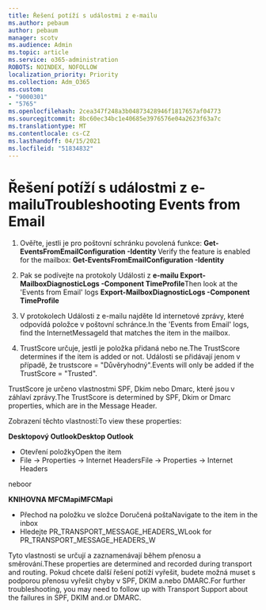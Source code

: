 ```yaml
---
title: Řešení potíží s událostmi z e-mailu
ms.author: pebaum
author: pebaum
manager: scotv
ms.audience: Admin
ms.topic: article
ms.service: o365-administration
ROBOTS: NOINDEX, NOFOLLOW
localization_priority: Priority
ms.collection: Adm_O365
ms.custom:
- "9000301"
- "5765"
ms.openlocfilehash: 2cea347f248a3b04873428946f1817657af04773
ms.sourcegitcommit: 8bc60ec34bc1e40685e3976576e04a2623f63a7c
ms.translationtype: MT
ms.contentlocale: cs-CZ
ms.lasthandoff: 04/15/2021
ms.locfileid: "51834832"
---
```

# <a name="troubleshooting-events-from-email"></a><span data-ttu-id="30a54-102">Řešení potíží s událostmi z e-mailu</span><span class="sxs-lookup"><span data-stu-id="30a54-102">Troubleshooting Events from Email</span></span>

1. <span data-ttu-id="30a54-103">Ověřte, jestli je pro poštovní schránku povolená funkce: **Get-EventsFromEmailConfiguration -Identity <mailbox>**</span><span class="sxs-lookup"><span data-stu-id="30a54-103">Verify the feature is enabled for the mailbox: **Get-EventsFromEmailConfiguration -Identity <mailbox>**</span></span>

2. <span data-ttu-id="30a54-104">Pak se podívejte na protokoly Události z **e-mailu Export-MailboxDiagnosticLogs <mailbox> -Component TimeProfile**</span><span class="sxs-lookup"><span data-stu-id="30a54-104">Then look at the 'Events from Email' logs **Export-MailboxDiagnosticLogs <mailbox> -Component TimeProfile**</span></span>

3. <span data-ttu-id="30a54-105">V protokolech Události z e-mailu najděte Id internetové zprávy, které odpovídá položce v poštovní schránce.</span><span class="sxs-lookup"><span data-stu-id="30a54-105">In the 'Events from Email' logs, find the InternetMessageId that matches the item in the mailbox.</span></span>  

4. <span data-ttu-id="30a54-106">TrustScore určuje, jestli je položka přidaná nebo ne.</span><span class="sxs-lookup"><span data-stu-id="30a54-106">The TrustScore determines if the item is added or not.</span></span> <span data-ttu-id="30a54-107">Události se přidávají jenom v případě, že trustscore = "Důvěryhodný".</span><span class="sxs-lookup"><span data-stu-id="30a54-107">Events will only be added if the TrustScore = "Trusted".</span></span>

<span data-ttu-id="30a54-108">TrustScore je určeno vlastnostmi SPF, Dkim nebo Dmarc, které jsou v záhlaví zprávy.</span><span class="sxs-lookup"><span data-stu-id="30a54-108">The TrustScore is determined by SPF, Dkim or Dmarc properties, which are in the Message Header.</span></span>

<span data-ttu-id="30a54-109">Zobrazení těchto vlastností:</span><span class="sxs-lookup"><span data-stu-id="30a54-109">To view these properties:</span></span>

<span data-ttu-id="30a54-110">**Desktopový Outlook**</span><span class="sxs-lookup"><span data-stu-id="30a54-110">**Desktop Outlook**</span></span>

- <span data-ttu-id="30a54-111">Otevření položky</span><span class="sxs-lookup"><span data-stu-id="30a54-111">Open the item</span></span>
- <span data-ttu-id="30a54-112">File -> Properties -> Internet Headers</span><span class="sxs-lookup"><span data-stu-id="30a54-112">File -> Properties -> Internet Headers</span></span>

<span data-ttu-id="30a54-113">nebo</span><span class="sxs-lookup"><span data-stu-id="30a54-113">or</span></span>

<span data-ttu-id="30a54-114">**KNIHOVNA MFCMapi**</span><span class="sxs-lookup"><span data-stu-id="30a54-114">**MFCMapi**</span></span>

- <span data-ttu-id="30a54-115">Přechod na položku ve složce Doručená pošta</span><span class="sxs-lookup"><span data-stu-id="30a54-115">Navigate to the item in the inbox</span></span>
- <span data-ttu-id="30a54-116">Hledejte PR_TRANSPORT_MESSAGE_HEADERS_W</span><span class="sxs-lookup"><span data-stu-id="30a54-116">Look for PR_TRANSPORT_MESSAGE_HEADERS_W</span></span>

<span data-ttu-id="30a54-117">Tyto vlastnosti se určují a zaznamenávají během přenosu a směrování.</span><span class="sxs-lookup"><span data-stu-id="30a54-117">These properties are determined and recorded during transport and routing.</span></span> <span data-ttu-id="30a54-118">Pokud chcete další řešení potíží vyřešit, budete možná muset s podporou přenosu vyřešit chyby v SPF, DKIM a.nebo DMARC.</span><span class="sxs-lookup"><span data-stu-id="30a54-118">For further troubleshooting, you may need to follow up with Transport Support about the failures in  SPF, DKIM and.or DMARC.</span></span>